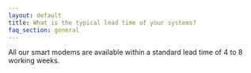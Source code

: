 ```yaml
---
layout: default
title: What is the typical lead time of your systems?
faq_section: general
---
```


All our smart modems are available within a standard lead time of 4 to 8 working weeks.